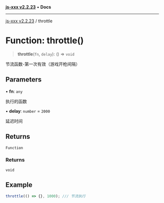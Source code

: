 [**js-xxx v2.2.23**](../README.md) • **Docs**

***

[js-xxx v2.2.23](../README.md) / throttle

# Function: throttle()

> **throttle**(`fn`, `delay`): () => `void`

节流函数-第一次有效（游戏开枪间隔）

## Parameters

• **fn**: `any`

执行的函数

• **delay**: `number` = `2000`

延迟时间

## Returns

`Function`

### Returns

`void`

## Example

```ts
throttle(() => {}, 1000); /// 节流执行
```
